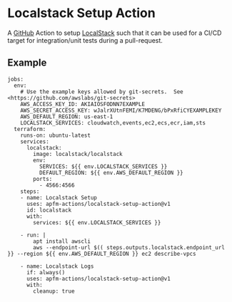 Localstack Setup Action
=======================

A [GitHub](https://github.com/features/actions) Action to setup
[LocalStack](https://github.com/localstack/localstack) such that it can be used
for a CI/CD target for integration/unit tests during a pull-request.

Example
-------

```
jobs:
  env:
    # Use the example keys allowed by git-secrets.  See <https://github.com/awslabs/git-secrets>
    AWS_ACCESS_KEY_ID: AKIAIOSFODNN7EXAMPLE
    AWS_SECRET_ACCESS_KEY: wJalrXUtnFEMI/K7MDENG/bPxRfiCYEXAMPLEKEY
    AWS_DEFAULT_REGION: us-east-1
    LOCALSTACK_SERVICES: cloudwatch,events,ec2,ecs,ecr,iam,sts
  terraform:
    runs-on: ubuntu-latest
    services:
      localstack:
        image: localstack/localstack
        env:
          SERVICES: ${{ env.LOCALSTACK_SERVICES }}
          DEFAULT_REGION: ${{ env.AWS_DEFAULT_REGION }}
        ports:
          - 4566:4566
    steps:
    - name: Localstack Setup
      uses: apfm-actions/localstack-setup-action@v1
      id: localstack
      with:
        services: ${{ env.LOCALSTACK_SERVICES }}

    - run: |
        apt install awscli
        aws --endpoint-url $(( steps.outputs.localstack.endpoint_url }} --region ${{ env.AWS_DEFAULT_REGION }} ec2 describe-vpcs

    - name: Localstack Logs
      if: always()
      uses: apfm-actions/localstack-setup-action@v1
      with:
        cleanup: true
```
